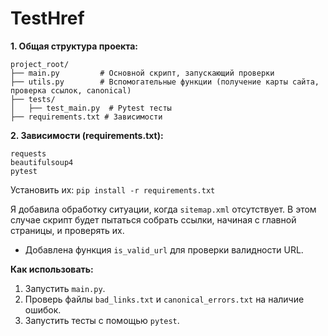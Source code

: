 # TestHref
**1. Общая структура проекта:**

```
project_root/
├── main.py         # Основной скрипт, запускающий проверки
├── utils.py        # Вспомогательные функции (получение карты сайта, проверка ссылок, canonical)
├── tests/
│   ├── test_main.py  # Pytest тесты
├── requirements.txt # Зависимости
```

**2. Зависимости (requirements.txt):**

```
requests
beautifulsoup4
pytest
```

Установить их: `pip install -r requirements.txt`

 Я добавила обработку ситуации, когда `sitemap.xml` отсутствует. В этом случае скрипт будет пытаться собрать ссылки, начиная с главной страницы, и проверять их.
*   Добавлена функция `is_valid_url` для проверки валидности URL.

**Как использовать:**

1.  Запустить `main.py`.
2.  Проверь файлы `bad_links.txt` и `canonical_errors.txt` на наличие ошибок.
3.  Запустить тесты с помощью `pytest`.


